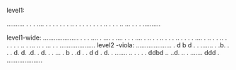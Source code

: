 level1:

..........
.        .
. .... . .
.    . . .
. .. . . .
.    . . .
. .. .   .
. .. ... .
.        .
..........

level1-wide:
....................
.                  .
. .... . .... . ....
.    . . .... . .. .
. .. . .      . .. .
.    . . .... . .. .
. .. . .      .    .
. .. . ... .. .  ...
.                  .
....................
level2 -viola:
....................
.  d  b          d .
. ....... .   .b.  .
. . d. d.  .d.  . d.
. . ... . b .   .d .
.  d  d      .    d.
. ....... .. .   . .
. ddbd    .. ..d. ..
. .......    ddd   .
....................
